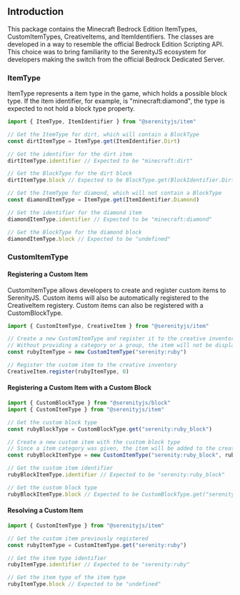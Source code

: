 ## Introduction
This package contains the Minecraft Bedrock Edition ItemTypes, CustomItemTypes, CreativeItems, and ItemIdentifiers. The classes are developed in a way to resemble the official Bedrock Edition Scripting API. This choice was to bring familiarity to the SerenityJS ecosystem for developers making the switch from the official Bedrock Dedicated Server.

### ItemType
ItemType represents a item type in the game, which holds a possible block type. If the item identifier, for example, is "minecraft:diamond", the type is expected to not hold a block type property.
```ts
import { ItemType, ItemIdentifier } from "@serenityjs/item"

// Get the ItemType for dirt, which will contain a BlockType
const dirtItemType = ItemType.get(ItemIdentifier.Dirt)

// Get the identifier for the dirt item
dirtItemType.identifier // Expected to be "minecraft:dirt"

// Get the BlockType for the dirt block
dirtItemType.block // Expected to be BlockType.get(BlockIdentifier.Dirt)

// Get the ItemType for diamond, which will not contain a BlockType
const diamondItemType = ItemType.get(ItemIdentifier.Diamond)

// Get the identifier for the diamond item
diamondItemType.identifier // Expected to be "minecraft:diamond"

// Get the BlockType for the diamond block
diamondItemType.block // Expected to be "undefined"
```

### CustomItemType
#### Registering a Custom Item
CustomItemType allows developers to create and register custom items to SerenityJS. Custom items will also be automatically registered to the CreativeItem registery. Custom items can also be registered with a CustomBlockType.
```ts
import { CustomItemType, CreativeItem } from "@serenityjs/item"

// Create a new CustomItemType and register it to the creative inventory
// Without providing a category or a group, the item will not be displayed in the creative inventory
const rubyItemType = new CustomItemType("serenity:ruby")

// Register the custom item to the creative inventory
CreativeItem.register(rubyItemType, 0)
```

#### Registering a Custom Item with a Custom Block
```ts
import { CustomBlockType } from "@serenityjs/block"
import { CustomItemType } from "@serenityjs/item"

// Get the custom block type
const rubyBlockType = CustomBlockType.get("serenity:ruby_block")

// Create a new custom item with the custom block type
// Since a item category was given, the item will be added to the creative inventory
const rubyBlockItemType = new CustomItemType("serenity:ruby_block", rubyBlockType, ItemCategory.Construction, ItemGroup.Ore)

// Get the custom item identifier
rubyBlockItemType.identifier // Expected to be "serenity:ruby_block"

// Get the custom block type
rubyBlockItemType.block // Expected to be CustomBlockType.get("serenity:ruby_block")
```

#### Resolving a Custom Item
```ts
import { CustomItemType } from "@serenityjs/item"

// Get the custom item previously registered
const rubyItemType = CustomItemType.get("serenity:ruby")

// Get the item type identifier
rubyItemType.identifier // Expected to be "serenity:ruby"

// Get the item type of the item type
rubyItemType.block // Expected to be "undefined"
```